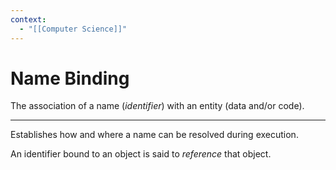 ```yaml
---
context:
  - "[[Computer Science]]"
---
```


# Name Binding

The association of a name (_identifier_) with an entity (data and/or code).

---

Establishes how and where a name can be resolved during execution.

An identifier bound to an object is said to _reference_ that object.
